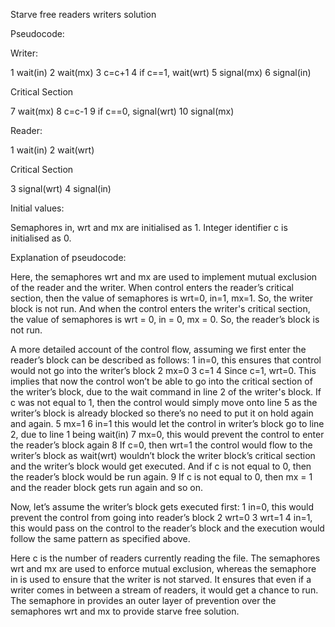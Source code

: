 Starve free readers writers solution

Pseudocode:

Writer:
 
1 wait(in)
2 wait(mx)
3 c=c+1
4 if c==1, wait(wrt)
5 signal(mx)
6 signal(in)

Critical Section

7 wait(mx)
8 c=c-1
9 if c==0, signal(wrt)
10 signal(mx)

Reader:

1 wait(in)
2 wait(wrt)

Critical Section

3 signal(wrt)
4 signal(in)

Initial values:

Semaphores in, wrt and mx are initialised as 1.
Integer identifier c is initialised as 0.

Explanation of pseudocode:

Here, the semaphores wrt and mx are used to implement mutual exclusion of the reader and the writer. When control enters the reader’s critical section, then the value of semaphores is wrt=0, in=1, mx=1. So, the writer block is not run. And when the control enters the writer's critical section, the value of semaphores is wrt = 0, in = 0, mx = 0. So, the reader’s block is not run.

A more detailed account of the control flow, assuming we first enter the reader’s block can be described as follows:
1 in=0, this ensures that control would not go into the writer’s block
2 mx=0
3 c=1
4 Since c=1, wrt=0. This implies that now the control won’t be able to go into the critical section of the writer’s block, due to the wait command in line 2 of the writer's block. If c was not equal to 1, then the control would simply move onto line 5 as the writer’s block is already blocked so there’s no need to put it on hold again and again.
5 mx=1
6 in=1 this would let the control in writer’s block go to line 2, due to line 1 being wait(in)
7 mx=0, this would prevent the control to enter the reader’s block again
8 If c=0, then wrt=1 the control would flow to the writer’s block as wait(wrt) wouldn’t block the writer block’s critical section and the writer’s block would get executed. And if c is not equal to 0, then the reader’s block would be run again.
9 If c is not equal to 0, then mx = 1 and the reader block gets run again and so on.

Now, let’s assume the writer’s block gets executed first:
1 in=0, this would prevent the control from going into reader’s block
2 wrt=0
3 wrt=1
4 in=1, this would pass on the control to the reader’s block and the execution would follow the same pattern as specified above.

Here c is the number of readers currently reading the file. The semaphores wrt and mx are used to enforce mutual exclusion, whereas the semaphore in is used to ensure that the writer is not starved. It ensures that even if a writer comes in between a stream of readers, it would get a chance to run. The semaphore in provides an outer layer of prevention over the semaphores wrt and mx to provide starve free solution.
